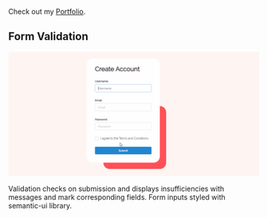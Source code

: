 Check out my [Portfolio]().

## Form Validation

![](img/validate.gif)

Validation checks on submission and displays insufficiencies with messages and mark corresponding fields. Form inputs styled with semantic-ui library.
